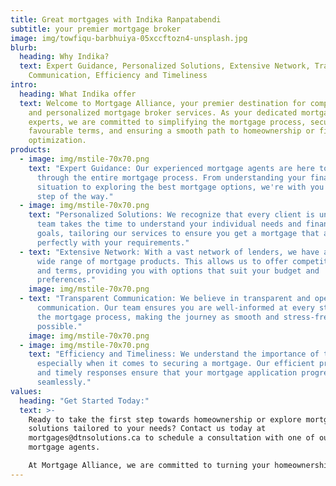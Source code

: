 ```yaml
---
title: Great mortgages with Indika Ranpatabendi
subtitle: your premier mortgage broker
image: img/towfiqu-barbhuiya-05xccftozn4-unsplash.jpg
blurb:
  heading: Why Indika?
  text: Expert Guidance, Personalized Solutions, Extensive Network, Transparent
    Communication, Efficiency and Timeliness
intro:
  heading: What Indika offer
  text: Welcome to Mortgage Alliance, your premier destination for comprehensive
    and personalized mortgage broker services. As your dedicated mortgage
    experts, we are committed to simplifying the mortgage process, securing
    favourable terms, and ensuring a smooth path to homeownership or financial
    optimization.
products:
  - image: img/mstile-70x70.png
    text: "Expert Guidance: Our experienced mortgage agents are here to guide you
      through the entire mortgage process. From understanding your financial
      situation to exploring the best mortgage options, we're with you every
      step of the way."
  - image: img/mstile-70x70.png
    text: "Personalized Solutions: We recognize that every client is unique. Our
      team takes the time to understand your individual needs and financial
      goals, tailoring our services to ensure you get a mortgage that aligns
      perfectly with your requirements."
  - text: "Extensive Network: With a vast network of lenders, we have access to a
      wide range of mortgage products. This allows us to offer competitive rates
      and terms, providing you with options that suit your budget and
      preferences."
    image: img/mstile-70x70.png
  - text: "Transparent Communication: We believe in transparent and open
      communication. Our team ensures you are well-informed at every stage of
      the mortgage process, making the journey as smooth and stress-free as
      possible."
    image: img/mstile-70x70.png
  - image: img/mstile-70x70.png
    text: "Efficiency and Timeliness: We understand the importance of time,
      especially when it comes to securing a mortgage. Our efficient processes
      and timely responses ensure that your mortgage application progresses
      seamlessly."
values:
  heading: "Get Started Today:"
  text: >-
    Ready to take the first step towards homeownership or explore mortgage
    solutions tailored to your needs? Contact us today at
    mortgages@dtnsolutions.ca to schedule a consultation with one of our expert
    mortgage agents.

    At Mortgage Alliance, we are committed to turning your homeownership dreams into reality. Let's embark on this journey together!
---
```


